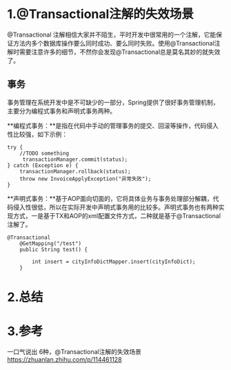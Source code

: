 # 1.@Transactional注解的失效场景

@Transactional 注解相信大家并不陌生，平时开发中很常用的一个注解，它能保证方法内多个数据库操作要么同时成功、要么同时失败。使用@Transactional注解时需要注意许多的细节，不然你会发现@Transactional总是莫名其妙的就失效了。

## 事务

事务管理在系统开发中是不可缺少的一部分，Spring提供了很好事务管理机制，主要分为编程式事务和声明式事务两种。

**编程式事务：**是指在代码中手动的管理事务的提交、回滚等操作，代码侵入性比较强，如下示例：



```
try {
    //TODO something
     transactionManager.commit(status);
} catch (Exception e) {
    transactionManager.rollback(status);
    throw new InvoiceApplyException("异常失败");
}
```

**声明式事务：**基于AOP面向切面的，它将具体业务与事务处理部分解耦，代码侵入性很低，所以在实际开发中声明式事务用的比较多。声明式事务也有两种实现方式，一是基于TX和AOP的xml配置文件方式，二种就是基于@Transactional注解了。



```
@Transactional
    @GetMapping("/test")
    public String test() {
    
        int insert = cityInfoDictMapper.insert(cityInfoDict);
    }
```



# 2.总结

# 3.参考
一口气说出 6种，@Transactional注解的失效场景
https://zhuanlan.zhihu.com/p/114461128
